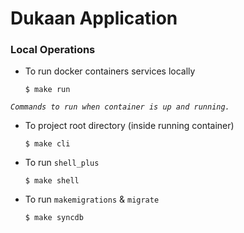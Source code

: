 # Dukaan Application

### Local Operations
- To run docker containers services locally
  ```shell
  $ make run
  ```

*`Commands to run when container is up and running.`*
- To project root directory (inside running container)
  ```shell
  $ make cli
  ```
- To run `shell_plus`
  ```shell
  $ make shell
  ```
- To run `makemigrations` & `migrate`
  ```shell
  $ make syncdb
  ```
